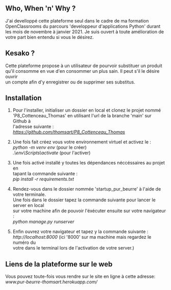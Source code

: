 <h2>Who, When 'n' Why ?</h2>

<p>J'ai develloppé cette plateforme seul dans le cadre de ma formation<br>
OpenClassrooms du parcours 'developpeur d'applications Python' durant<br>
les mois de novembre à janvier 2021. Je suis ouvert à toute amélioration de<br>
votre part bien entendu si vous le désirez.</p>

<h2>Kesako ?</h2>

<p>Cette plateforme propose à un utilisateur de pourvoir substituer un produit<br>
qu'il consomme en vue d'en consommer un plus sain. Il peut s'il le désire ouvrir<br>
un compte afin d'y enregistrer ou de supprimer ses substitus.<br></p>

<h2>Installation</h2>

1. Pour l'installer, initialiser un dossier en local et clonez le projet nommé<br>
'P8_Cottenceau_Thomas' en utilisant l'url de la branche 'main' sur Github à<br>
l'adresse suivante :<br>
<em>https://github.com/thomsart/P8_Cottenceau_Thomas</em>

2. Une fois fait créez vous votre environnement virtuel et activez le :<br>
<em>python -m venv env</em> (pour le créer)<br>
<em>.\env\Scripts\activate</em> (pour l'activer)

3. Une fois activé installé y toutes les dépendances néccéssaires au projet en<br>
tapant la commande suivante :<br>
<em>pip install -r requirements.txt</em>

4. Rendez-vous dans le dossier nommée 'startup_pur_beurre' à l'aide de votre terminale.<br>
Une fois dans le dossier tapez la commande suivante pour lancer le server en local<br>
sur votre machine afin de pouvoir l'éxécuter ensuite sur votre navigateur :<br>
<em>python manage.py runserver</em>

5. Enfin ouvrez votre navigateur et tapez y la commande suivante :<br>
<em>http://localhost:8000</em> (ici '8000' sur ma machine mais regardez le numéro du<br>
votre dans le terminal lors de l'activation de votre server.)

<h2>Liens de la plateforme sur le web</h2>

<p>Vous pouvez toute-fois vous rendre sur le site en ligne à cette adresse:<br>
<em>www.pur-beurre-thomsart.herokuapp.com/</em></p>